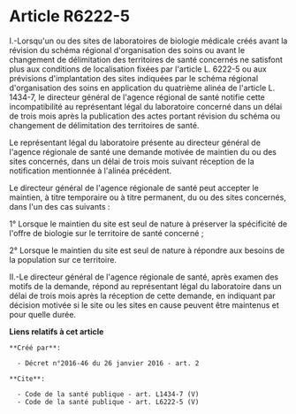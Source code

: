 # Article R6222-5

I.-Lorsqu'un ou des sites de laboratoires de biologie médicale créés avant la révision du schéma régional d'organisation des
soins ou avant le changement de délimitation des territoires de santé concernés ne satisfont plus aux conditions de
localisation fixées par l'article L. 6222-5 ou aux prévisions d'implantation des sites indiquées par le schéma régional
d'organisation des soins en application du quatrième alinéa de l'article L. 1434-7, le directeur général de l'agence régional
de santé notifie cette incompatibilité au représentant légal du laboratoire concerné dans un délai de trois mois après la
publication des actes portant révision du schéma ou changement de délimitation des territoires de santé. 

Le représentant légal du laboratoire présente au directeur général de l'agence régionale de santé une demande motivée de
maintien du ou des sites concernés, dans un délai de trois mois suivant réception de la notification mentionnée à l'alinéa
précédent. 

Le directeur général de l'agence régionale de santé peut accepter le maintien, à titre temporaire ou à titre permanent, du ou
des sites concernés, dans l'un des cas suivants : 

1° Lorsque le maintien du site est seul de nature à préserver la spécificité de l'offre de biologie sur le territoire de
santé concerné ; 

2° Lorsque le maintien du site est seul de nature à répondre aux besoins de la population sur ce territoire. 

II.-Le directeur général de l'agence régionale de santé, après examen des motifs de la demande, répond au représentant légal
du laboratoire dans un délai de trois mois après la réception de cette demande, en indiquant par décision motivée si le site
ou les sites en cause peuvent être maintenus et pour quelle durée.

**Liens relatifs à cet article**

	**Créé par**:

	  - Décret n°2016-46 du 26 janvier 2016 - art. 2

	**Cite**:

	  - Code de la santé publique - art. L1434-7 (V)
	  - Code de la santé publique - art. L6222-5 (V)
